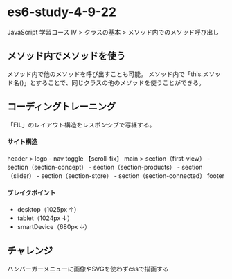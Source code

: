 # es6-study-4-9-22
JavaScript 学習コース IV > クラスの基本 > メソッド内でのメソッド呼び出し

## メソッド内でメソッドを使う
メソッド内で他のメソッドを呼び出すことも可能。
メソッド内で「this.メソッド名()」とすることで、同じクラスの他のメソッドを使うことができる。

## コーディングトレーニング
「FIL」のレイアウト構造をレスポンシブで写経する。

#### サイト構造
header > logo - nav
toggle 【scroll-fix】
main > section（first-view） - section（section-concept） - section（section-products） - section（slider） - section（section-store） - section（section-connected）
footer

#### ブレイクポイント
- desktop（1025px ↑）
- tablet（1024px ↓）
- smartDevice（680px ↓）

## チャレンジ
ハンバーガーメニューに画像やSVGを使わずcssで描画する
